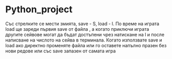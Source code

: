# Python_project
Със стрелките се мести змията,
save - S,
load - l.
По време на играта load ще зареди първия save от файла , а когато приключи играта другите сейвове могат да бъдат достъпени чрез натискане на l и после написване 
на числото на сейва в терминала.
  Когато използвате save и load ако директно променяте файла или го оставете напълно празен без нови редове или със save запазен от самата игра
